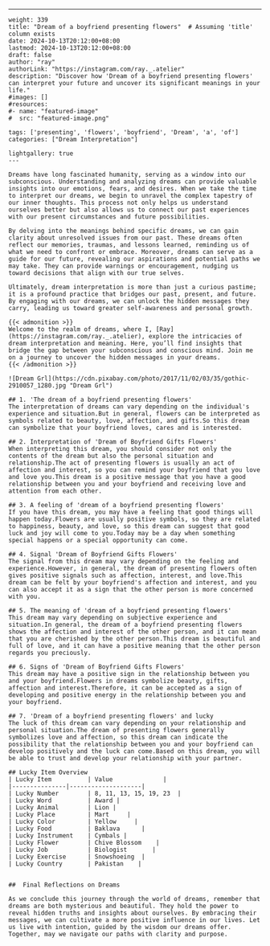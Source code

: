 ---
    weight: 339
    title: "Dream of a boyfriend presenting flowers"  # Assuming 'title' column exists
    date: 2024-10-13T20:12:00+08:00
    lastmod: 2024-10-13T20:12:00+08:00
    draft: false
    author: "ray"
    authorLink: "https://instagram.com/ray._.atelier"
    description: "Discover how 'Dream of a boyfriend presenting flowers' can interpret your future and uncover its significant meanings in your life."
    #images: []
    #resources:
    #- name: "featured-image"
    #  src: "featured-image.png"
    
    tags: ['presenting', 'flowers', 'boyfriend', 'Dream', 'a', 'of']
    categories: ["Dream Interpretation"]
    
    lightgallery: true
    ---
    
    Dreams have long fascinated humanity, serving as a window into our subconscious. Understanding and analyzing dreams can provide valuable insights into our emotions, fears, and desires. When we take the time to interpret our dreams, we begin to unravel the complex tapestry of our inner thoughts. This process not only helps us understand ourselves better but also allows us to connect our past experiences with our present circumstances and future possibilities.
    
    By delving into the meanings behind specific dreams, we can gain clarity about unresolved issues from our past. These dreams often reflect our memories, traumas, and lessons learned, reminding us of what we need to confront or embrace. Moreover, dreams can serve as a guide for our future, revealing our aspirations and potential paths we may take. They can provide warnings or encouragement, nudging us toward decisions that align with our true selves.
    
    Ultimately, dream interpretation is more than just a curious pastime; it is a profound practice that bridges our past, present, and future. By engaging with our dreams, we can unlock the hidden messages they carry, leading us toward greater self-awareness and personal growth.
    
    {{< admonition >}}
    Welcome to the realm of dreams, where I, [Ray](https://instagram.com/ray._.atelier), explore the intricacies of dream interpretation and meaning. Here, you’ll find insights that bridge the gap between your subconscious and conscious mind. Join me on a journey to uncover the hidden messages in your dreams.
    {{< /admonition >}}
    
    ![Dream Grl](https://cdn.pixabay.com/photo/2017/11/02/03/35/gothic-2910057_1280.jpg "Dream Grl")
    
    ## 1. 'The dream of a boyfriend presenting flowers'
    The interpretation of dreams can vary depending on the individual's experience and situation.But in general, flowers can be interpreted as symbols related to beauty, love, affection, and gifts.So this dream can symbolize that your boyfriend loves, cares and is interested.
    
    ## 2. Interpretation of 'Dream of Boyfriend Gifts Flowers'
    When interpreting this dream, you should consider not only the contents of the dream but also the personal situation and relationship.The act of presenting flowers is usually an act of affection and interest, so you can remind your boyfriend that you love and love you.This dream is a positive message that you have a good relationship between you and your boyfriend and receiving love and attention from each other.
    
    ## 3. A feeling of 'dream of a boyfriend presenting flowers'
    If you have this dream, you may have a feeling that good things will happen today.Flowers are usually positive symbols, so they are related to happiness, beauty, and love, so this dream can suggest that good luck and joy will come to you.Today may be a day when something special happens or a special opportunity can come.
    
    ## 4. Signal 'Dream of Boyfriend Gifts Flowers'
    The signal from this dream may vary depending on the feeling and experience.However, in general, the dream of presenting flowers often gives positive signals such as affection, interest, and love.This dream can be felt by your boyfriend's affection and interest, and you can also accept it as a sign that the other person is more concerned with you.
    
    ## 5. The meaning of 'dream of a boyfriend presenting flowers'
    This dream may vary depending on subjective experience and situation.In general, the dream of a boyfriend presenting flowers shows the affection and interest of the other person, and it can mean that you are cherished by the other person.This dream is beautiful and full of love, and it can have a positive meaning that the other person regards you preciously.
    
    ## 6. Signs of 'Dream of Boyfriend Gifts Flowers'
    This dream may have a positive sign in the relationship between you and your boyfriend.Flowers in dreams symbolize beauty, gifts, affection and interest.Therefore, it can be accepted as a sign of developing and positive energy in the relationship between you and your boyfriend.
    
    ## 7. 'Dream of a boyfriend presenting flowers' and lucky
    The luck of this dream can vary depending on your relationship and personal situation.The dream of presenting flowers generally symbolizes love and affection, so this dream can indicate the possibility that the relationship between you and your boyfriend can develop positively and the luck can come.Based on this dream, you will be able to trust and develop your relationship with your partner.
    
    ## Lucky Item Overview
    | Lucky Item          | Value              |
    |---------------|--------------------|
    | Lucky Number        | 8, 11, 13, 15, 19, 23  |
    | Lucky Word          | Award |
    | Lucky Animal        | Lion |
    | Lucky Place         | Mart     |
    | Lucky Color         | Yellow     |
    | Lucky Food          | Baklava      |
    | Lucky Instrument    | Cymbals |
    | Lucky Flower        | Chive Blossom    |
    | Lucky Job           | Biologist       |
    | Lucky Exercise      | Snowshoeing  |
    | Lucky Country       | Pakistan    |
    
    
    ##  Final Reflections on Dreams
    
    As we conclude this journey through the world of dreams, remember that dreams are both mysterious and beautiful. They hold the power to reveal hidden truths and insights about ourselves. By embracing their messages, we can cultivate a more positive influence in our lives. Let us live with intention, guided by the wisdom our dreams offer. Together, may we navigate our paths with clarity and purpose.
    